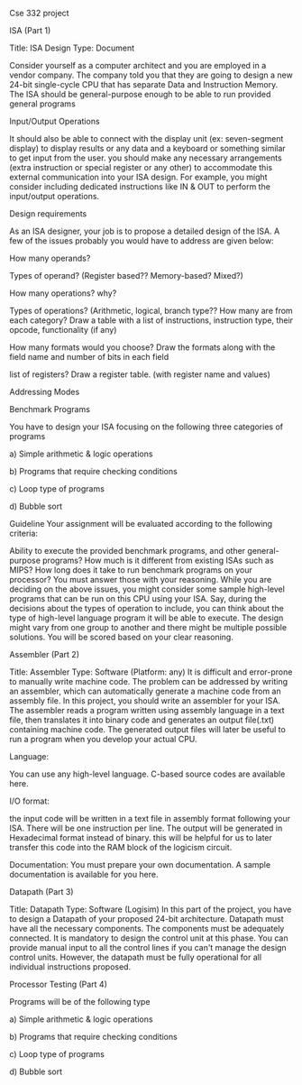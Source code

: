 Cse 332 project

ISA (Part 1)

Title: ISA Design Type: Document

Consider yourself as a computer architect and you are employed in a vendor company. The company told you that they are going to design a new 24-bit single-cycle CPU that has separate Data and Instruction Memory. The ISA should be general-purpose enough to be able to run provided general programs

Input/Output Operations

It should also be able to connect with the display unit (ex: seven-segment display) to display results or any data and a keyboard or something similar to get input from the user. you should make any necessary arrangements (extra instruction or special register or any other) to accommodate this external communication into your ISA design. For example, you might consider including dedicated instructions like IN & OUT to perform the input/output operations.

Design requirements

As an ISA designer, your job is to propose a detailed design of the ISA. A few of the issues probably you would have to address are given below:

How many operands?

Types of operand? (Register based?? Memory-based? Mixed?)

How many operations? why?

Types of operations? (Arithmetic, logical, branch type?? How many are from each category? Draw a table with a list of instructions, instruction type, their opcode, functionality (if any)

How many formats would you choose? Draw the formats along with the field name and number of bits in each field

list of registers? Draw a register table. (with register name and values)

Addressing Modes

Benchmark Programs

You have to design your ISA focusing on the following three categories of programs

a) Simple arithmetic & logic operations

b) Programs that require checking conditions

c) Loop type of programs

d) Bubble sort

Guideline Your assignment will be evaluated according to the following criteria:

Ability to execute the provided benchmark programs, and other general-purpose programs?
How much is it different from existing ISAs such as MIPS?
How long does it take to run benchmark programs on your processor? You must answer those with your reasoning. While you are deciding on the above issues, you might consider some sample high-level programs that can be run on this CPU using your ISA. Say, during the decisions about the types of operation to include, you can think about the type of high-level language program it will be able to execute. The design might vary from one group to another and there might be multiple possible solutions. You will be scored based on your clear reasoning.


Assembler (Part 2)

Title: Assembler Type: Software (Platform: any) It is difficult and error-prone to manually write machine code. The problem can be addressed by writing an assembler, which can automatically generate a machine code from an assembly file. In this project, you should write an assembler for your ISA. The assembler reads a program written using assembly language in a text file, then translates it into binary code and generates an output file(.txt) containing machine code. The generated output files will later be useful to run a program when you develop your actual CPU.

Language:

You can use any high-level language. C-based source codes are available here.

I/O format:

the input code will be written in a text file in assembly format following your ISA. There will be one instruction per line. The output will be generated in Hexadecimal format instead of binary. this will be helpful for us to later transfer this code into the RAM block of the logicism circuit.

Documentation: You must prepare your own documentation. A sample documentation is available for you here.

Datapath (Part 3)

Title: Datapath Type: Software (Logisim) In this part of the project, you have to design a Datapath of your proposed 24-bit architecture. Datapath must have all the necessary components. The components must be adequately connected. It is mandatory to design the control unit at this phase. You can provide manual input to all the control lines if you can't manage the design control units. However, the datapath must be fully operational for all individual instructions proposed.


Processor Testing (Part 4)

Programs will be of the following type

a) Simple arithmetic & logic operations

b) Programs that require checking conditions

c) Loop type of programs

d) Bubble sort
